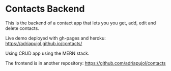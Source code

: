 # Contacts Backend

This is the backend of a contact app that lets you you get, add, edit and delete contacts. 

Live demo deployed with gh-pages and heroku: 
https://adriapujol.github.io/contacts/

Using CRUD app using the MERN stack.

The frontend is in another repository:
https://github.com/adriapujol/contacts
